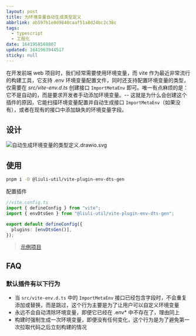 ```yaml
---
layout: post
title: 为环境变量自动生成类型定义
abbrlink: ab597b1e0d9840caaf51a8d24bc2c38c
tags:
  - typescript
  - 工程化
date: 1641958568807
updated: 1641963944517
sticky: null
---
```


在开发前端 web 项目时，我们经常需要使用环境变量，而 vite 作为最近非常流行的构建工具，它支持 .env 环境变量配置文件，同时还支持配置环境变量的类型，仅需要在 _src/vite-env.d.ts_ 创建接口 `ImportMetaEnv` 即可。唯一有点麻烦的是：它不是自动的，而是要求开发者手动添加环境变量。-- 这就是为什么会创建这个插件的原因，它能扫描环境变量配置并自动生成接口 `ImportMetaEnv`（如果没有），或者在现有的接口中添加缺失的环境变量字段。

## 设计

![自动生成环境变量的类型定义.drawio.svg](/resource/cb37910cb2cc407498c0e8e26d1b0d3e.svg)

<!-- ![自动生成环境变量的类型定义 en.drawio.svg](:/1a72154bc9d5455fa1b6fe19615023ff) -->

## 使用

```sh
pnpm i -D @liuli-util/vite-plugin-env-dts-gen
```

配置插件

```ts
//vite.config.ts
import { defineConfig } from "vite";
import { envDtsGen } from "@liuli-util/vite-plugin-env-dts-gen";

export default defineConfig({
  plugins: [envDtsGen()],
});
```

> [示例项目](https://github.com/rxliuli/liuli-tools/tree/master/examples/vite-plugin-env-dts-gen-example)

## FAQ

### 默认插件有以下行为

- 当 `src/vite-env.d.ts` 中的 `ImportMetaEnv` 接口已经包含字段时，不会重复添加或替换，而是跳过，这个行为主要是为了让用户可以自定义环境变量
- 永远不会自动清除环境变量，即便它已经在 .env\* 中不存在了，理由同上
- 构建时强制生成一次环境变量，即便没有任何变化，这个行为是为了避免第一次拉取代码之后立刻构建的情况

